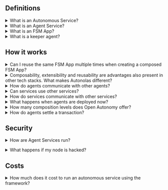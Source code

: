 ## Definitions

<details><summary>What is an Autonomous Service?</summary>
An Autonomous Service is a decentralized service that runs off-chain and provides functionalities to objects living on-chain. Autonomous Services are outside the purview and control of a single authority, and can be be designed for a variety of purposes, including acting as a decentralized oracle for smart contracts, or executing complex investing strategies that cannot be easily encoded on-chain.
</details>

<details><summary>What is an Agent Service?</summary>
An Agent Service is an Autonomous Service which is implemented as a multi-agent system using Autonomous Economic Agents through the <a href="https://github.com/valory-xyz/open-aea">Open AEA</a> framework.
</details>

<details><summary>What is an FSM App?</summary>
An FSM App is an application that implements the business logic of an Agent Service as a finite-state machine. The internal state of an FSM App is replicated and synchronized across all the agents forming the Agent Service.
</details>

<details><summary>What is a keeper agent?</summary>
It is one of the agents for which the agents have voted to be in charge of executing a certain operation (e.g., settling a transaction on a blockchain).
</details>

## How it works

<details><summary>Can I reuse the same FSM App multiple times when creating a composed FSM App?</summary>
No. The Open Autonomy framework currently only supports a single instance of a given FSM App in a composition.
</details>

<details><summary>Composability, extensibility and reusability are advantages also present in other tech stacks. What makes Autonolas different?</summary>
Autonolas it’s not just a framework where devs can build on: it is a complete, novel ecosystem that provides an SDK, a reward system for developers and operators and a governance protocol on top, all of them decentralized.</p>
In the same way companies like Apple or Google offer SDKs to accelerate devs work plus an app store to monetize their work, Autonolas offers the same capabilities but in a decentralized way: developers register components, operators run services that use those components, consumers use and pay for those services so both developers and operators are compensated for their work. And all the parameters that govern the network can be voted on.</details>

<details><summary>How do agents communicate with other agents?</summary>
Different forms of communication are used depending on the service status: while agents are connecting to each other to form a temporary blockchain (formation), they use the Agent Communication Network (ACN). Under the hood the ACN is a DHT that keeps track of live agents mapping their crypto address to IP address. So agents can communicate with other agents without knowing their network location assuming they are online or offline but registered in the ACN. Once the service has been stablished, Agent Services use Tendermint for messaging.
</details>

<details><summary>Can services use other services?</summary>
Yes, Agent Services can be composed from other Agent Services eventually, analogously to microservices. Sub-services can deliver all sorts of results which are consumed by a higher level service to create a higher level outcome.
</details>

<details><summary>How do services communicate with other services?</summary>
Services can expose REST APIs and they also have a native message protocol that uses protobuf that allows them to have arbitrary message based communication between compatible agents in the network. This network is called Agent Communication Network (ACN). When a service needs a more complicated message flow than request-response (e.g. some extended dialogue like FIPA) they can express it as a protocol and deliver the messages via the ACN.</p>

</details>

<details><summary>What happens when agents are deployed now?</summary>
Currently only the so called "island deployments" are being operated, which are services that run as one-off services, not anchored in the protocol, because the protocol is not live (more on that <a href="https://www.autonolas.network/blog/11">here</a>). Once the protocol is live, agents will be able to interact with it so they can monetize their work and connect to other services.
</details>

<details><summary>How many composition levels does Open Autonomy offer?</summary>
Composition starts at the component level of the agents (multiple rounds make a skill), then continues on agent level (multiple skills make an agent) and ends at service level (multiple agents make a service).
</details>

<details><summary>How do agents settle a transaction?</summary>

<ol>
<li>Negotiation happens through the ACN or alternatively another connection like the ABCI connection.</li>
<li> A threshold of agents agree on a transaction hash.</li>
<li>One of the agents is randomly selected as the keeper using a deterministic function based on a public, verifiable randomness source (currently DRAND).</li>
<li>All agents sign the transaction using a multi-sig like Gnosis Safe.</li>
<li>The keeper collects all the signatures and sends the transaction onchain.</li>
<li>All agents wait for the transaction to be mined and validate the output.</li>
<li>Done</li>
</ol>
</details>

## Security

<details><summary>How are Agent Services run?</summary>

Agent Services are composed of multiple agents that run the same code and agree on its output. These agents are executed by independent operators. Each operator can select and setup the infrastructure that best suits their needs.</details>

<details><summary>What happens if my node is hacked?</summary>

As in any other online service, agents are exposed to the risk of being breached. At the individual level, the framework does not provide a solution to this and it’s up to the agent operator to keep the agent safe. At the service level, on the other hand, services are secured in two ways:</p>

<ul>
<li>Each Agent Service implements a custom protocol that expects very narrow message flow, so a hypothetical agent running malicious code would need to express its intentions within this protocol, otherwise the other agents will ignore its messages.</li>

<li>Even in the case of an agent sending valid, malicious messages in the service, the decentralized nature of services means that the majority threshold of agents (2/3 + 1) must agree before committing a malicious transaction, so it is not enough to breach an individual agent.</li>
</ul>
</details>

## Costs

<details><summary>How much does it cost to run an autonomous service using the framework?</summary>
We do not define what an Agent Service does and how it is configured (e.g. number of agents in it), therefore the costs are subjective to the service. At the very minimum there will be the costs of running the agent on cloud or local infrastructure.
On top of that, if a service sends transactions to a chain, it will incur in fee costs that will depend on the selected chain. As an example, for a simple service of four agents that makes a simple contract call every five minutes, a monthly cost of $3000 in Ethereum and $1.5 in Polygon is presently estimated (at gas costs of X), but this number will wildly vary depending on gas costs.
</details>
